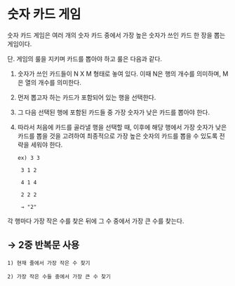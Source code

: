 # 숫자 카드 게임

숫자 카드 게임은 여러 개의 숫자 카드 중에서 가장 높은 숫자가 쓰인 카드 한 장을 뽑는 게임이다.

단. 게임의 룰을 지키며 카드를 뽑아야 하고 룰은 다음과 같다.



1. 숫자가 쓰인 카드들이 N X M 형태로 놓여 있다. 이때 N은 행의 개수를 의미하며, M은 열의 개수를 의미한다.
2. 먼저 뽑고자 하는 카드가 포함되어 있는 행을 선택한다.
3. 그 다음 선택된 행에 포함된 카드들 중 가장 숫자가 낮은 카드를 뽑아야 한다.
4. 따라서 처음에 카드를 골라낼 행을 선택할 때, 이후에 해당 행에서 가장 숫자가 낮은 카드를 뽑을 것을 고려하여 최종적으로 가장 높은 숫자의 카드를 뽑을 수 있도록 전략을 세워야 한다.

       ex) 3 3

        3 1 2

        4 1 4

        2 2 2

        → "2"

각 행마다 가장 작은 수를 찾은 뒤에 그 수 중에서 가장 큰 수를 찾는다.

## → 2중 반복문 사용

    1) 현재 줄에서 가장 작은 수 찾기

    2) 가장 작은 수들 중에서 가장 큰 수 찾기
